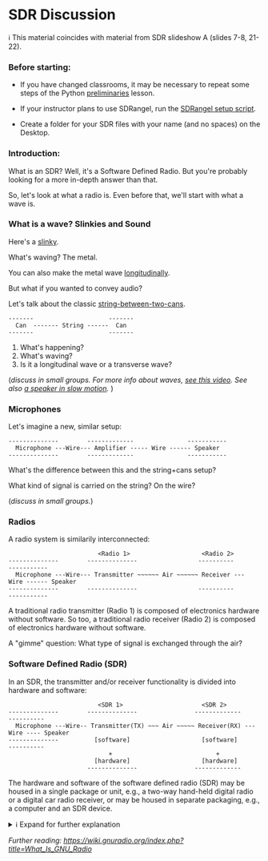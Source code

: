 
# SDR Discussion

ℹ️ This material coincides with material from SDR slideshow A (slides 7-8, 21-22).

### Before starting: 

<!--- - [Daily Schedule of Events](https://github.com/python-can-define-radio/sdr-course/blob/main/resources/toc/7day.md) --->

- If you have changed classrooms, it may be necessary to repeat some steps of the Python [preliminaries](https://github.com/python-can-define-radio/python-course/blob/main/classroom_activities/Ch01_Basics/ex_0a_preliminaries.md) lesson.

- If your instructor plans to use SDRangel, run the [SDRangel setup script](https://raw.githubusercontent.com/python-can-define-radio/sdr-course/refs/heads/main/resources/sdrsetup.sh).

- Create a folder for your SDR files with your name (and no spaces) on the Desktop.

### Introduction:

What is an SDR?  Well, it's a Software Defined Radio. But you're probably looking for a more in-depth answer than that.

So, let's look at what a radio is. Even before that, we'll start with what a wave is.

### What is a wave? Slinkies and Sound

Here's a [slinky](https://www.youtube.com/watch?v=g8GcMn7K0u4?t=11).

What's waving? The metal.

You can also make the metal wave [longitudinally](https://www.youtube.com/watch?v=fMJrtheQfZw).

But what if you wanted to convey audio?

Let's talk about the classic [string-between-two-cans](https://duckduckgo.com/?q=string+between+two+cans&t=h_&iar=images&iax=images&ia=images).

```
-------                     -------
  Can  ------- String ------  Can  
-------                     -------
```

1. What's happening?
2. What's waving?
3. Is it a longitudinal wave or a transverse wave?

(_discuss in small groups. For more info about waves, [see this video](https://www.khanacademy.org/science/physics/mechanical-waves-and-sound/sound-topic/v/sound-properties-amplitude-period-frequency-wavelength). See also [a speaker in slow motion](https://www.youtube.com/watch?v=J2BUvWRCBGM)._ )

### Microphones

Let's imagine a new, similar setup:

```
--------------        -------------               -----------
  Microphone ---Wire--- Amplifier ----- Wire ------ Speaker
--------------        -------------               -----------
```

What's the difference between this and the string+cans setup?

What kind of signal is carried on the string? On the wire?

(_discuss in small groups._)

### Radios

A radio system is similarily interconnected:

```
                         <Radio 1>                    <Radio 2>
--------------        --------------                 ----------              -----------
  Microphone ---Wire--- Transmitter ~~~~~~ Air ~~~~~~ Receiver --- Wire ------ Speaker
--------------        --------------                 ----------              -----------
```

A traditional radio transmitter (Radio 1) is composed of electronics hardware without software.
So too, a traditional radio receiver (Radio 2) is composed of electronics hardware without software.

A "gimme" question:  What type of signal is exchanged through the air?  

### Software Defined Radio (SDR)

In an SDR, the transmitter and/or receiver functionality is divided into hardware and software:

```
                         <SDR 1>                      <SDR 2>
--------------        --------------                -------------             ----------
  Microphone ---Wire-- Transmitter(TX) ~~~ Air ~~~~~ Receiver(RX) --- Wire ---- Speaker
--------------          [software]                    [software]              ----------
                            +                             + 
                        [hardware]                    [hardware] 
                      --------------                -------------
```

The hardware and software of the software defined radio (SDR) may be housed in a single package or unit, e.g., a two-way hand-held digital radio or a digital car radio receiver, or may be housed in separate packaging, e.g., a computer and an SDR device.
<details> <summary> ℹ️ Expand for further explanation </summary>
 
* The diagram above shows two separate SDR's, one designated as the transmitter and the other as the receiver.  Either SDR may, optionally, communicate with a traditional radio as well.  
* Most SDR devices can be operated in both a transmission mode and a reception mode.
* Depending on its mode of operation, an SDR device may be called the "transmitter", the "reciever", or the "transciever.  For either mode of SDR operation (transmission or reception), some of the functionality is allocated to a separate computing device.
* In current discussion, the term "computer" may refer to a desktop computer, a laptop computer, a tablet computer, or a mobile smart telephone, as examples.
* Although wires are shown in the diagram, in some SDR systems, the microphone, speaker, etc. may be connected to the SDR via wireless communication technology.

</details>

_Further reading: https://wiki.gnuradio.org/index.php?title=What_Is_GNU_Radio_
